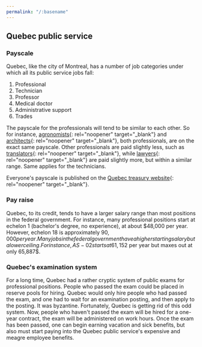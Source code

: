 ```yaml
---
permalink: "/:basename"
---
```

## Quebec public service
### Payscale
Quebec, like the city of Montreal, has a number of job categories under which all its public service jobs fall:

1. Professional
2. Technician
3. Professor
4. Medical doctor
5. Administrative support
6. Trades

The payscale for the professionals will tend to be similar to each other. So for instance, [agronomists](https://www.tresor.gouv.qc.ca/echelles-salariales/f?p=ESAL_DIFFUSION:2:8141727167412:::2:P2_CLE_CORPS,P2_PAGE_APPEL:509-,1){: rel="noopener" target="_blank"} and [architects](https://www.tresor.gouv.qc.ca/echelles-salariales/f?p=ESAL_DIFFUSION:2:8141727167412:::2:P2_CLE_CORPS,P2_PAGE_APPEL:512-,1){: rel="noopener" target="_blank"}, both professionals, are on the exact same payscale. Other professionals are paid slightly less, such as [translators](https://www.tresor.gouv.qc.ca/echelles-salariales/f?p=ESAL_DIFFUSION:2:8141727167412:::2:P2_CLE_CORPS,P2_PAGE_APPEL:528-,1){: rel="noopener" target="_blank"}, while [lawyers](https://www.tresor.gouv.qc.ca/echelles-salariales/f?p=ESAL_DIFFUSION:2:8141727167412:::2:P2_CLE_CORPS,P2_PAGE_APPEL:518-,1){: rel="noopener" target="_blank"} are paid slightly more, but within a similar range. Same applies for the technicians.

Everyone's payscale is published on the [Quebec treasury website](https://www.tresor.gouv.qc.ca/ressources-humaines/conditions-de-travail-et-remuneration/echelles-de-traitement/echelles-de-traitement-en-vigueur/?no_cache=1){: rel="noopener" target="_blank"}.

### Pay raise
Quebec, to its credit, tends to have a larger salary range than most positions in the federal government. For instance, many professional positions start at echelon 1 (bachelor's degree, no experience), at about $48,000 per year. However, echelon 18 is approximately $90,000 per year. Many jobs in the federal government have a higher starting salary but a lower ceiling. For instance, AS-02 starts at 61,152$ per year but maxes out at only 65,887$.

### Quebec's examination system
For a long time, Quebec had a rather cryptic system of public exams for professional positions. People who passed the exam could be placed in reserve pools for hiring. Quebec would only hire people who had passed the exam, and one had to wait for an examination posting, and then apply to the posting. It was byzantine. Fortunately, Quebec is getting rid of this odd system. Now, people who haven't passed the exam will be hired for a one-year contract, the exam will be administered on work hours. Once the exam has been passed, one can begin earning vacation and sick benefits, but also must start paying into the Quebec public service's expensive and meagre employee benefits.
